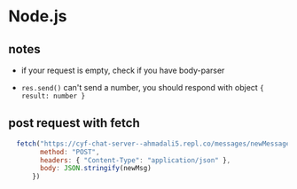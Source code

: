 # Node.js

## notes

* if your request is empty, check if you have body-parser 
- `res.send()` can't send a number, you should respond with object `{ result: number }`

## post request with fetch

```javascript
  fetch("https://cyf-chat-server--ahmadali5.repl.co/messages/newMessage", {
        method: "POST",
        headers: { "Content-Type": "application/json" },
        body: JSON.stringify(newMsg)
      })
```


